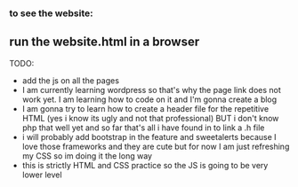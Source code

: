### to see the website:
## run the website.html in a browser

TODO:
* add the js on all the pages
* I am currently learning wordpress so that's why the page link does not work yet. I am learning how to code on it and I'm gonna create a blog 
* I am gonna try to learn how to create a header file for the repetitive HTML (yes i know its ugly and not that professional) BUT i don't know php that well yet and so far that's all i have found in to link a .h file 
* i will probably add bootstrap in the feature and sweetalerts because I love those frameworks and they are cute but for now I am just refreshing my CSS so im doing it the long way
* this is strictly HTML and CSS practice so the JS is going to be very lower level
